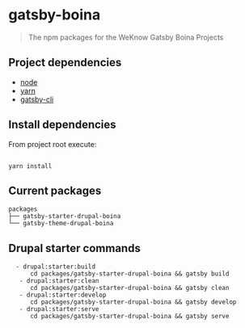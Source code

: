 # gatsby-boina

> The npm packages for the WeKnow Gatsby Boina Projects

## Project dependencies

- [node](https://nodejs.org/en/download/)
- [yarn](https://yarnpkg.com/en/)
- [gatsby-cli](https://www.gatsbyjs.org/tutorial/part-zero/#install-gatsby-cli)

## Install dependencies

From project root execute:

```shell

yarn install
```

## Current packages

```
packages
├── gatsby-starter-drupal-boina
└── gatsby-theme-drupal-boina
```

## Drupal starter commands

```
  - drupal:starter:build
      cd packages/gatsby-starter-drupal-boina && gatsby build
   - drupal:starter:clean
      cd packages/gatsby-starter-drupal-boina && gatsby clean
   - drupal:starter:develop
      cd packages/gatsby-starter-drupal-boina && gatsby develop
   - drupal:starter:serve
      cd packages/gatsby-starter-drupal-boina && gatsby serve
```
